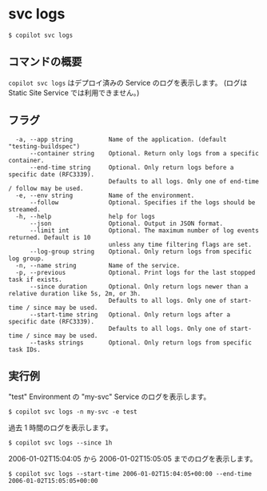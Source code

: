 # svc logs
```console
$ copilot svc logs
```

## コマンドの概要

`copilot svc logs` はデプロイ済みの Service のログを表示します。
(ログは Static Site Service では利用できません。)

## フラグ

```
  -a, --app string          Name of the application. (default "testing-buildspec")
      --container string    Optional. Return only logs from a specific container.
      --end-time string     Optional. Only return logs before a specific date (RFC3339).
                            Defaults to all logs. Only one of end-time / follow may be used.
  -e, --env string          Name of the environment.
      --follow              Optional. Specifies if the logs should be streamed.
  -h, --help                help for logs
      --json                Optional. Output in JSON format.
      --limit int           Optional. The maximum number of log events returned. Default is 10
                            unless any time filtering flags are set.
      --log-group string    Optional. Only return logs from specific log group.
  -n, --name string         Name of the service.
  -p, --previous            Optional. Print logs for the last stopped task if exists.
      --since duration      Optional. Only return logs newer than a relative duration like 5s, 2m, or 3h.
                            Defaults to all logs. Only one of start-time / since may be used.
      --start-time string   Optional. Only return logs after a specific date (RFC3339).
                            Defaults to all logs. Only one of start-time / since may be used.
      --tasks strings       Optional. Only return logs from specific task IDs.
```

## 実行例

"test" Environment の "my-svc" Service のログを表示します。

```console
$ copilot svc logs -n my-svc -e test
```

過去 1 時間のログを表示します。

```console
$ copilot svc logs --since 1h
```

2006-01-02T15:04:05 から 2006-01-02T15:05:05 までのログを表示します。

```console
$ copilot svc logs --start-time 2006-01-02T15:04:05+00:00 --end-time 2006-01-02T15:05:05+00:00
```
